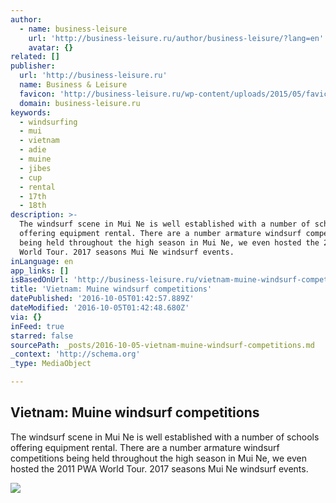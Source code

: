 ```yaml
---
author:
  - name: business-leisure
    url: 'http://business-leisure.ru/author/business-leisure/?lang=en'
    avatar: {}
related: []
publisher:
  url: 'http://business-leisure.ru'
  name: Business & Leisure
  favicon: 'http://business-leisure.ru/wp-content/uploads/2015/05/favicon32.png'
  domain: business-leisure.ru
keywords:
  - windsurfing
  - mui
  - vietnam
  - adie
  - muine
  - jibes
  - cup
  - rental
  - 17th
  - 18th
description: >-
  The windsurf scene in Mui Ne is well established with a number of schools
  offering equipment rental. There are a number armature windsurf competitions
  being held throughout the high season in Mui Ne, we even hosted the 2011 PWA
  World Tour. 2017 seasons Mui Ne windsurf events.
inLanguage: en
app_links: []
isBasedOnUrl: 'http://business-leisure.ru/vietnam-muine-windsurf-competitions/?lang=en'
title: 'Vietnam: Muine windsurf competitions'
datePublished: '2016-10-05T01:42:57.889Z'
dateModified: '2016-10-05T01:42:48.680Z'
via: {}
inFeed: true
starred: false
sourcePath: _posts/2016-10-05-vietnam-muine-windsurf-competitions.md
_context: 'http://schema.org'
_type: MediaObject

---
```

<article style=""><h1>Vietnam: Muine windsurf competitions</h1><p>The windsurf scene in Mui Ne is well established with a number of schools offering equipment rental. There are a number armature windsurf competitions being held throughout the high season in Mui Ne, we even hosted the 2011 PWA World Tour. 2017 seasons Mui Ne windsurf events.</p><img src="http://business-leisure.ru/wp-content/uploads/2016/10/Windsurf-4.jpeg" /></article>